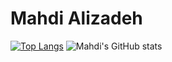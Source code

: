 # Mahdi Alizadeh

[![Top Langs](https://github-readme-stats.vercel.app/api/top-langs/?username=MahdiAlizadeh1&)](https://github.com/MahdiAlizadeh1&/github-readme-stats)
![Mahdi's GitHub stats](https://github-readme-stats.vercel.app/api?username=MahdiAlizadeh1&theme=dark&show_icons=true)
